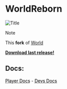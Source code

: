 # WorldReborn

![Title](https://github.com/user-attachments/assets/30e11e0a-38f6-4461-9f1e-d4312782667a)

> [!NOTE]
> This **fork** of [World](https://t.me/Junior_Youtuber_69/314)

[**Download last release!**](https://github.com/TinyTosha/WorldReborn/releases)
   ## Docs:
<a href="https://tinytosha.gitbook.io/worldreborn-plr" style="color: black; text-decoration: underline;text-decoration-style: dotted;">Player Docs</a> - <a href="https://tinytosha.gitbook.io/worldreborn-devs" style="color: black; text-decoration: underline;text-decoration-style: dotted;">Devs Docs</a>
